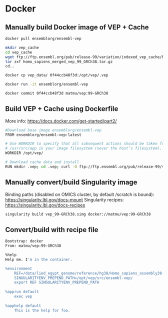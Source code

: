 # Docker

## Manually build Docker image of VEP + Cache

```bash
docker pull ensemblorg/ensembl-vep

mkdir vep_cache
cd vep_cache
wget ftp://ftp.ensembl.org/pub/release-99/variation/indexed_vep_cache/homo_sapiens_merged_vep_99_GRCh38.tar.gz
tar zxf homo_sapiens_merged_vep_99_GRCh38.tar.gz
cd..

docker cp vep_data/ 0f44ccb48f3d:/opt/vep/.vep

docker run -it ensemblorg/ensembl-vep

docker commit 0f44ccb48f3d matmu/vep:99-GRCh38
```

## Build VEP + Cache using Dockerfile

More info: https://docs.docker.com/get-started/part2/

```bash
#Download base image ensemblorg/ensembl-vep
FROM ensemblorg/ensembl-vep:latest

# Use WORKDIR to specify that all subsequent actions should be taken from the directory 
# /usr/src/app in your image filesystem (never the host’s filesystem).
WORKDIR /opt/vep/

# Download cache data and install
RUN mkdir .vep; cd .vep; curl -O ftp://ftp.ensembl.org/pub/release-99/variation/vep/homo_sapiens_vep_99_GRCh38.tar.gz && tar xzf homo_sapiens_vep_99_GRCh38.tar.gz && rm homo_sapiens_vep_99_GRCh38.tar.gz
```



## Manually convert/build Singularity image

Binding paths (disabled on OMICS cluster, by default /scratch is bound): https://singularity.lbl.gov/docs-mount
Singularity recipes: https://singularity.lbl.gov/docs-recipes

```bash
singularity build vep_99-GRCh38.simg docker://matmu/vep:99-GRCh38
```


## Convert/build with recipe file

```bash
Bootstrap: docker
From: matmu/vep:99-GRCh38

%help
Help me. I'm in the container.

%environment
    REF=/data/lied_egypt_genome/reference/hg38/Homo_sapiens_assembly38.fasta
    SINGULARITYENV_PREPEND_PATH=/opt/vep/src/ensembl-vep/
    export REF SINGULARITYENV_PREPEND_PATH
    
%apprun default
    exec vep 
    
%apphelp default
    This is the help for foo.
```
